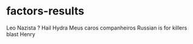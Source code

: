 # factors-results
Leo Nazista ?
Hail Hydra
Meus caros companheiros
Russian is for killers blast Henry
